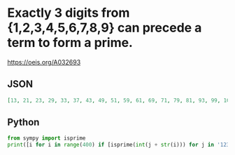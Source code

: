 # Exactly 3 digits from \{1,2,3,4,5,6,7,8,9\} can precede a term to form a prime\.
https://oeis.org/A032693
## JSON
```JSON
[13, 21, 23, 29, 33, 37, 43, 49, 51, 59, 61, 69, 71, 79, 81, 93, 99, 101, 103, 111, 113, 121, 127, 133, 137, 161, 163, 167, 171, 179, 181, 211, 213, 219, 253, 257, 259, 269, 271, 277, 281, 287, 293, 301, 307, 309, 319, 329, 333, 337, 343, 347, 349, 351, 361]
```
## Python
```Python
from sympy import isprime
print([i for i in range(400) if [isprime(int(j + str(i))) for j in '123456789'].count(True) == 3]) # _Daniel Starodubtsev_, Apr 06 2020
```

